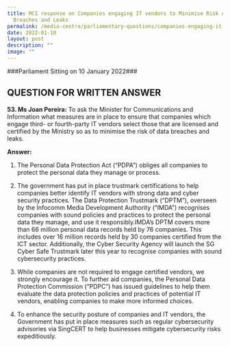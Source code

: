 ```yaml
---
title: MCI response on Companies engaging IT vendors to Minimise Risk of Data
  Breaches and Leaks
permalink: /media-centre/parliamentary-questions/companies-engaging-it-vendors-to-minimise-data-breaches/
date: 2022-01-10
layout: post
description: ""
image: ""
---
```

###Parliament Sitting on 10 January 2022###

QUESTION FOR WRITTEN ANSWER
------------------------------------
**53\. Ms Joan Pereira:** To ask the Minister for Communications and Information what measures are in place to ensure that companies which engage third- or fourth-party IT vendors select those that are licensed and certified by the Ministry so as to minimise the risk of data breaches and leaks.

**Answer:**
1. The Personal Data Protection Act (“PDPA”) obliges all companies to protect the personal data they manage or process.

2. The government has put in place trustmark certifications to help companies better identify IT vendors with strong data and cyber security practices. The Data Protection Trustmark (“DPTM”), overseen by the Infocomm Media Development Authority (“IMDA”) recognises companies with sound policies and practices to protect the personal data they manage, and use it responsibly.IMDA’s DPTM covers more than 66 million personal data records held by 76 companies. This includes over 16 million records held by 30 companies certified from the ICT sector. Additionally, the Cyber Security Agency will launch the SG Cyber Safe Trustmark later this year to recognise companies with sound cybersecurity practices.

3. While companies are not required to engage certified vendors, we strongly encourage it. To further aid companies, the Personal Data Protection Commission (“PDPC”) has issued guidelines to help them evaluate the data protection policies and practices of potential IT vendors, enabling companies to make more informed choices.

4. To enhance the security posture of companies and IT vendors, the Government has put in place measures such as regular cybersecurity advisories via SingCERT to help businesses mitigate cybersecurity risks expeditiously.